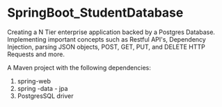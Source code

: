 # SpringBoot_StudentDatabase
Creating a N Tier enterprise application backed by a Postgres Database. Implementing important concepts such as Restful API's, Dependency Injection, parsing JSON objects, POST, GET, PUT, and DELETE HTTP Requests and more.

A Maven project with the following dependencies:
1. spring-web
2. spring -data - jpa
3. PostgresSQL driver

